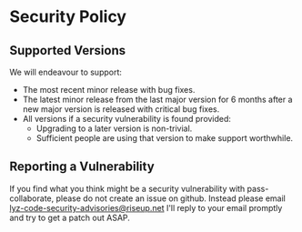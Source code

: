# Security Policy

## Supported Versions

We will endeavour to support:

* The most recent minor release with bug fixes.
* The latest minor release from the last major version for 6 months after a new
    major version is released with critical bug fixes.
* All versions if a security vulnerability is found provided:
    * Upgrading to a later version is non-trivial.
    * Sufficient people are using that version to make support worthwhile.

## Reporting a Vulnerability

If you find what you think might be a security vulnerability with
pass-collaborate, please do not create an issue on github. Instead please
email lyz-code-security-advisories@riseup.net I'll reply to your email promptly
and try to get a patch out ASAP.
